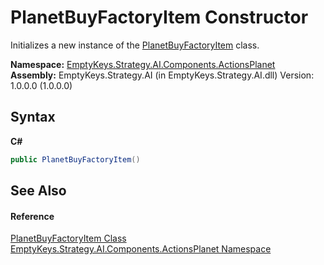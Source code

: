 # PlanetBuyFactoryItem Constructor 
 

Initializes a new instance of the <a href="T_EmptyKeys_Strategy_AI_Components_ActionsPlanet_PlanetBuyFactoryItem">PlanetBuyFactoryItem</a> class.

**Namespace:**&nbsp;<a href="N_EmptyKeys_Strategy_AI_Components_ActionsPlanet">EmptyKeys.Strategy.AI.Components.ActionsPlanet</a><br />**Assembly:**&nbsp;EmptyKeys.Strategy.AI (in EmptyKeys.Strategy.AI.dll) Version: 1.0.0.0 (1.0.0.0)

## Syntax

**C#**<br />
``` C#
public PlanetBuyFactoryItem()
```


## See Also


#### Reference
<a href="T_EmptyKeys_Strategy_AI_Components_ActionsPlanet_PlanetBuyFactoryItem">PlanetBuyFactoryItem Class</a><br /><a href="N_EmptyKeys_Strategy_AI_Components_ActionsPlanet">EmptyKeys.Strategy.AI.Components.ActionsPlanet Namespace</a><br />